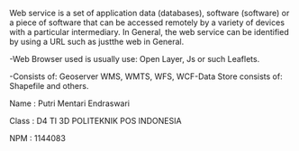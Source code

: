 Web service is a set of application data (databases), software (software) or a piece of software that can be accessed remotely by a variety of devices with a particular intermediary. In General, the web service can be identified by using a URL such as justthe web in General.

-Web Browser used is usually use: Open Layer, Js or such Leaflets.

-Consists of: Geoserver WMS, WMTS, WFS, WCF-Data Store consists of: Shapefile and others.

Name : Putri Mentari Endraswari

Class : D4 TI 3D POLITEKNIK POS INDONESIA

NPM : 1144083
